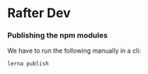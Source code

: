 Rafter Dev
==========

### Publishing the npm modules

We have to run the following manually in a cli:

```
lerna publish
```
